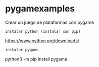 # pygamexamples
Crear un juego de plataformas con pygame

	instalar python (instalar con pip)
https://www.python.org/downloads/
	
	instalar pygame
python3 -m pip install pygame
